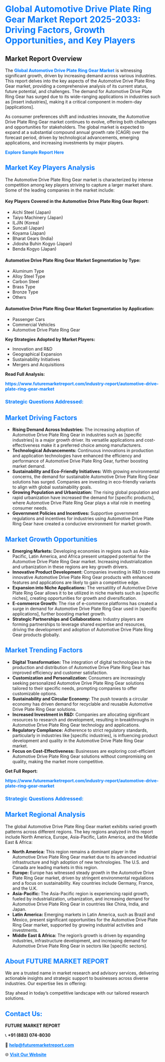 <h1 style="color: #007BFF;">Global Automotive Drive Plate Ring Gear Market Report 2025-2033: Driving Factors, Growth Opportunities, and Key Players</h1>

<section id="overview">
<h2>Market Report Overview</h2>
<p>The <a href="https://www.futuremarketreport.com/industry-report/automotive-drive-plate-ring-gear-market" style="color: #007BFF; text-decoration: none;"><strong>Global Automotive Drive Plate Ring Gear Market</strong></a> is witnessing significant growth, driven by increasing demand across various industries. This report delves into the key aspects of the Automotive Drive Plate Ring Gear market, providing a comprehensive analysis of its current status, future potential, and challenges. The demand for Automotive Drive Plate Ring Gear has surged due to its wide-ranging applications in industries such as [insert industries], making it a critical component in modern-day [applications].</p>
<p>As consumer preferences shift and industries innovate, the Automotive Drive Plate Ring Gear market continues to evolve, offering both challenges and opportunities for stakeholders. The global market is expected to expand at a substantial compound annual growth rate (CAGR) over the forecast period, driven by technological advancements, emerging applications, and increasing investments by major players.</p>
</section>

<section id="overview">
<p><a href="https://www.futuremarketreport.com/request-sample/reportId=125990" style="color: #007BFF; text-decoration: none;"><strong>Explore Sample Report Here</strong></a></p>
</section>

<section id="key-players">
<h2 style="color: #007BFF;">Market Key Players Analysis</h2>
<p>The Automotive Drive Plate Ring Gear market is characterized by intense competition among key players striving to capture a larger market share. Some of the leading companies in the market include:</p>
<h4>Key Players Covered in the Automotive Drive Plate Ring Gear Report:</h4>
<ul><li>Aichi Steel (Japan)</li><li>Taiyo Machinery (Japan)</li><li>ILJIN (Korea)</li><li>Suncall (Japan)</li><li>Koyama (Japan)</li><li>Bharat Gears (India)</li><li>Jidosha Buhin Kogyo (Japan)</li><li>Benda Kogyo (Japan)</li></ul>
<h4>Automotive Drive Plate Ring Gear Market Segmentation by Type:</h4>
<ul><li>Aluminum Type</li><li>Alloy Steel Type</li><li>Carbon Steel</li><li>Brass Type</li><li>Bronze Type</li><li>Others</li></ul>

<h4>Automotive Drive Plate Ring Gear Market Segmentation by Application:</h4>
<ul><li>Passenger Cars</li><li>Commercial Vehicles</li><li>Automotive Drive Plate Ring Gear</li></ul>
<p><strong>Key Strategies Adopted by Market Players:</strong></p>
<ul>
<li>Innovation and R&D</li>
<li>Geographical Expansion</li>
<li>Sustainability Initiatives</li>
<li>Mergers and Acquisitions</li>
</ul>
</section>

<section>
<p><strong>Read Full Analysis: </strong></p><a href="https://www.futuremarketreport.com/industry-report/automotive-drive-plate-ring-gear-market" style="color: #007BFF; text-decoration: none;"><strong>https://www.futuremarketreport.com/industry-report/automotive-drive-plate-ring-gear-market</strong></a>
<h3 style="color: #007BFF;">Strategic Questions Addressed:</h3>
</section>

<section id="driving-factors">
<h2 style="color: #007BFF;">Market Driving Factors</h2>
<ul>
<li><strong>Rising Demand Across Industries:</strong> The increasing adoption of Automotive Drive Plate Ring Gear in industries such as [specific industries] is a major growth driver. Its versatile applications and cost-effectiveness make it a preferred choice among manufacturers.</li>
<li><strong>Technological Advancements:</strong> Continuous innovations in production and application technologies have enhanced the efficiency and performance of Automotive Drive Plate Ring Gear, further boosting market demand.</li>
<li><strong>Sustainability and Eco-Friendly Initiatives:</strong> With growing environmental concerns, the demand for sustainable Automotive Drive Plate Ring Gear solutions has surged. Companies are investing in eco-friendly variants to align with global sustainability goals.</li>
<li><strong>Growing Population and Urbanization:</strong> The rising global population and rapid urbanization have increased the demand for [specific products], where Automotive Drive Plate Ring Gear plays a vital role in meeting consumer needs.</li>
<li><strong>Government Policies and Incentives:</strong> Supportive government regulations and incentives for industries using Automotive Drive Plate Ring Gear have created a conducive environment for market growth.</li>
</ul>
</section>

<section id="growth-opportunities">
<h2 style="color: #007BFF;">Market Growth Opportunities</h2>
<ul>
<li><strong>Emerging Markets:</strong> Developing economies in regions such as Asia-Pacific, Latin America, and Africa present untapped potential for the Automotive Drive Plate Ring Gear market. Increasing industrialization and urbanization in these regions are key growth drivers.</li>
<li><strong>Innovative Product Development:</strong> Companies investing in R&D to create innovative Automotive Drive Plate Ring Gear products with enhanced features and applications are likely to gain a competitive edge.</li>
<li><strong>Expansion into Niche Applications:</strong> The versatility of Automotive Drive Plate Ring Gear allows it to be utilized in niche markets such as [specific niches], creating opportunities for growth and diversification.</li>
<li><strong>E-commerce Growth:</strong> The rise of e-commerce platforms has created a surge in demand for Automotive Drive Plate Ring Gear used in [specific applications], further boosting market growth.</li>
<li><strong>Strategic Partnerships and Collaborations:</strong> Industry players are forming partnerships to leverage shared expertise and resources, driving the development and adoption of Automotive Drive Plate Ring Gear products globally.</li>
</ul>
</section>

<section id="trending-factors">
<h2 style="color: #007BFF;">Market Trending Factors</h2>
<ul>
<li><strong>Digital Transformation:</strong> The integration of digital technologies in the production and distribution of Automotive Drive Plate Ring Gear has improved efficiency and customer satisfaction.</li>
<li><strong>Customization and Personalization:</strong> Consumers are increasingly seeking personalized Automotive Drive Plate Ring Gear solutions tailored to their specific needs, prompting companies to offer customizable options.</li>
<li><strong>Sustainability and Circular Economy:</strong> The push towards a circular economy has driven demand for recyclable and reusable Automotive Drive Plate Ring Gear solutions.</li>
<li><strong>Increased Investment in R&D:</strong> Companies are allocating significant resources to research and development, resulting in breakthroughs in Automotive Drive Plate Ring Gear technology and applications.</li>
<li><strong>Regulatory Compliance:</strong> Adherence to strict regulatory standards, particularly in industries like [specific industries], is influencing product development and quality in the Automotive Drive Plate Ring Gear market.</li>
<li><strong>Focus on Cost-Effectiveness:</strong> Businesses are exploring cost-efficient Automotive Drive Plate Ring Gear solutions without compromising on quality, making the market more competitive.</li>
</ul>
</section>

<section>
<p><strong>Get Full Report: </strong></p><a href="https://www.futuremarketreport.com/industry-report/automotive-drive-plate-ring-gear-market" style="color: #007BFF; text-decoration: none;"><strong>https://www.futuremarketreport.com/industry-report/automotive-drive-plate-ring-gear-market</strong></a>
<h3 style="color: #007BFF;">Strategic Questions Addressed:</h3>
</section>


<section id="regional-analysis">
<h2 style="color: #007BFF;">Market Regional Analysis</h2>
<p>The global Automotive Drive Plate Ring Gear market exhibits varied growth patterns across different regions. The key regions analyzed in this report include North America, Europe, Asia-Pacific, Latin America, and the Middle East & Africa:</p>
<ul>
<li><strong>North America:</strong> This region remains a dominant player in the Automotive Drive Plate Ring Gear market due to its advanced industrial infrastructure and high adoption of new technologies. The U.S. and Canada are leading markets in this region.</li>
<li><strong>Europe:</strong> Europe has witnessed steady growth in the Automotive Drive Plate Ring Gear market, driven by stringent environmental regulations and a focus on sustainability. Key countries include Germany, France, and the U.K.</li>
<li><strong>Asia-Pacific:</strong> The Asia-Pacific region is experiencing rapid growth, fueled by industrialization, urbanization, and increasing demand for Automotive Drive Plate Ring Gear in countries like China, India, and Japan.</li>
<li><strong>Latin America:</strong> Emerging markets in Latin America, such as Brazil and Mexico, present significant opportunities for the Automotive Drive Plate Ring Gear market, supported by growing industrial activities and investments.</li>
<li><strong>Middle East & Africa:</strong> The region’s growth is driven by expanding industries, infrastructure development, and increasing demand for Automotive Drive Plate Ring Gear in sectors like [specific sectors].</li>
</ul>
</section>

<footer>
<h2 style="color: #007BFF;">About FUTURE MARKET REPORT</h2>
<p>We are a trusted name in market research and advisory services, delivering actionable insights and strategic support to businesses across diverse industries. Our expertise lies in offering:</p>

<p>Stay ahead in today’s competitive landscape with our tailored research solutions.</p>

<h2 style="color: #007BFF;">Contact Us:</h2>
<p><strong>FUTURE MARKET REPORT</strong></p>
<p>📞 <strong>+91 (883) 074-8030</strong></p>
<p>📧 <strong><a href="mailto:help@futuremarketreport.com" style="color: #007BFF;">help@futuremarketreport.com</a></strong></p>
<p>🌐 <strong><a href="https://www.futuremarketreport.com/" style="color: #007BFF;">Visit Our Website</a></strong></p>
</footer>